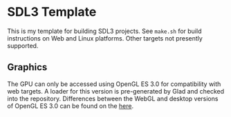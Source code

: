 # SDL3 Template
This is my template for building SDL3 projects. See `make.sh` for build instructions on Web and Linux platforms. Other targets not presently supported.

## Graphics
The GPU can only be accessed using OpenGL ES 3.0 for compatibility with web targets. A loader for this version is pre-generated by Glad and checked into the repository. Differences between the WebGL and desktop versions of OpenGL ES 3.0 can be found on the [here](https://registry.khronos.org/webgl/specs/latest/2.0/#5).
